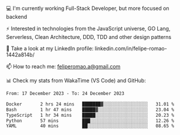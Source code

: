 💻 I'm currently working Full-Stack Developer, but more focused on backend

⚡ Interested in technologies from the JavaScript universe, GO Lang, Serverless, Clean Architecture, DDD, TDD and other design patterns

👥 Take a look at my LinkedIn profile: linkedin.com/in/felipe-romao-1442a814b/

📫 How to reach me: feliperomao.a@gmail.com

📊 Check my stats from WakaTime (VS Code) and GitHub:

<!--START_SECTION:waka-->

```txt
From: 17 December 2023 - To: 24 December 2023

Docker       2 hrs 24 mins   ███████▓░░░░░░░░░░░░░░░░░   31.01 %
Bash         1 hr 47 mins    █████▓░░░░░░░░░░░░░░░░░░░   23.04 %
TypeScript   1 hr 34 mins    █████░░░░░░░░░░░░░░░░░░░░   20.23 %
Python       57 mins         ███░░░░░░░░░░░░░░░░░░░░░░   12.26 %
YAML         40 mins         ██░░░░░░░░░░░░░░░░░░░░░░░   08.65 %
```

<!--END_SECTION:waka-->
